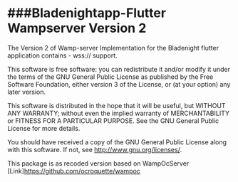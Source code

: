 ###Bladenightapp-Flutter Wampserver Version 2
====================

The Version 2 of Wamp-server Implementation for the Bladenight flutter application contains - wss:// support.


This software is free software: you can redistribute it and/or modify it under the terms of the GNU General Public License as published by
the Free Software Foundation, either version 3 of the License, or (at your option) any later version.

This software is distributed in the hope that it will be useful, but WITHOUT ANY WARRANTY; without even the implied warranty of
MERCHANTABILITY or FITNESS FOR A PARTICULAR PURPOSE.  See the GNU General Public License for more details.

You should have received a copy of the GNU General Public License along with this software.  If not, see <http://www.gnu.org/licenses/>.

This package is as recoded version based on WampOcServer [Link]https://github.com/ocroquette/wampoc
